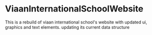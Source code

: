 # ViaanInternationalSchoolWebsite
This is a rebuild of viaan international school's website with updated ui, graphics and text elements. updating its current data structure
